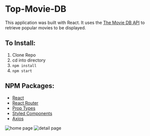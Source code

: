 # Top-Movie-DB
This application was built with React. It uses the [The Movie DB API](https://www.themoviedb.org/documentation/api?language=en) to retrieve popular movies to be displayed.

## To Install:
1. Clone Repo
2. cd into directory
3. `npm install`
4. `npm start`

## NPM Packages:
* [React](https://github.com/facebook/react)
* [React Router](https://www.npmjs.com/package/react-router-dom)
* [Prop Types](https://github.com/facebook/prop-types)
* [Styled Components](https://github.com/styled-components/styled-components)
* [Axios](https://github.com/axios/axios)

![home page](https://i.imgur.com/9qVDMjb.jpg)
![detail page](https://i.imgur.com/uuHF6IC.jpg)
